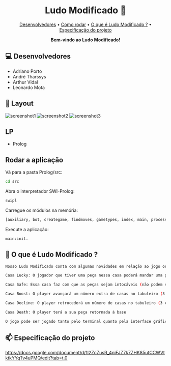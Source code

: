<h1 align="center" style="font-weight: bold;">Ludo Modificado 🎲</h1>

<p align="center">
 <a href="#tech">Desenvolvedores</a> • 
 <a href="#started">Como rodar</a> • 
  <a href="#colab">O que é Ludo Modificado ?</a> •
 <a href="#contribute">Especificação do projeto</a>
</p>

<p align="center">
    <b>Bem-vindo ao Ludo Modificado!</b>
</p>
<h2 id="technologies">💻 Desenvolvedores</h2>

- Adriano Porto
- André Tharssys
- Arthur Vidal
- Leonardo Mota
<h2 id="layout">🎨 Layout</h2>

 ![screenshot1](https://github.com/user-attachments/assets/78997d98-ab87-4603-94a3-95f1b6f70a12)
 ![screenshot2](https://github.com/user-attachments/assets/48f12673-3df8-409d-bb87-8a039d85b06d)
 ![screenshot3](https://github.com/user-attachments/assets/2a01a7e2-3701-4959-8713-2d0306ac22ac)

<h2 id="technologies">LP</h2>

- Prolog

## Rodar a aplicação

Vá para a pasta Prolog/src:

```bash
cd src
```

Abra o interpretador SWI-Prolog:

```bash
swipl
```

Carregue os módulos na memória:

```bash
[auxiliary, bot, creategame, findmoves, gametypes, index, main, processmove, save_and_load].
```

Execute a aplicação:

```bash
main:init.
```


<h2 id="colab">🤝 O que é Ludo Modificado ?</h2>

```bash
Nosso Ludo Modificado conta com algumas novidades em relação ao jogo original: Existem algumas casas no tabuleiro que são especiais, ou seja, podem oferecer vantagens ou desvantagens aos jogadores!

Casa Lucky: O jogador que tiver uma peça nessa casa poderá mandar uma peça inimiga diretamente para a base

Casa Safe: Essa casa faz com que as peças sejam intocáveis (não podem ser capturadas nem sofrer o efeito da casa lucky)

Casa Boost: O player avançará um número extra de casas no tabuleiro (3 casas)

Casa Decline: O player retrocederá um número de casas no tabuleiro (3 casas)

Casa Death: O player terá a sua peça retornada à base

O jogo pode ser jogado tanto pelo terminal quanto pela interface gráfica (basta acessar o main e trocar (debug = True) para jogar pelo terminal e (debug = False) para jogar pela interface gráfica

```




<h2 id="contribute">📫 Especificação do projeto</h2>

https://docs.google.com/document/d/1l2ZcZusR_4niFJZ7k7ZHK85utCCWVtktkYYqTv4uPMQ/edit?tab=t.0


